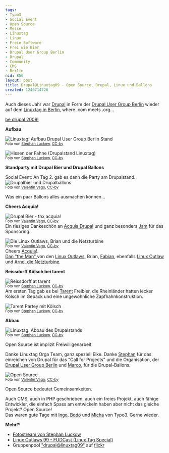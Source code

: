 ```yaml
---
tags:
- Typo3
- Social Event
- Open Source
- Messe
- Linuxtag
- Linux
- Freie Software
- Frei wie Bier
- Drupal User Group Berlin
- Drupal
- Community
- CMS
- Berlin
nid: 856
layout: post
title: Drupal@Linuxtag09 - Open Source, Drupal, Linux und Ballons
created: 1246714726
---
```

Auch dieses Jahr war <a href="http://drupal.org">Drupal</a> in Form der <a href="http://drupalberlin.de">Drupal User Group Berlin</a> wieder auf dem <a href="http://www.linuxtag.org/2009/">Linuxtag in Berlin</a>, where  .com meets .org...

<a href="http://be-drupal.de">be drupal 2009!</a>


**Aufbau**

<img src="/assets/imgs/linuxtag09/3654868321_d3e401127f.jpg" alt="Linuxtag: Aufbau Drupal User Group Berlin Stand" /><br />
<small>Foto von <a href="http://luckow.org">Stephan Luckow</a>, <a href="http://creativecommons.org/licenses/by/2.0/deed.de">CC-by</a> </small><br />

<!--break-->
<img src="/assets/imgs/linuxtag09/3655667820_16e8f79d16.jpg" alt="Hissen der Fahne (Drupalstand Linuxtag)" /><br />
<small>Foto von <a href="http://twitter.com/luckow">Stephan Luckow</a>, <a href="http://creativecommons.org/licenses/by/2.0/deed.de">CC-by</a> </small><br />

**Standparty mit Drupal Bier und Drupal Ballons**

Social Event: An Tag 2. gab es dann die Party am Drupalstand.
<img src="/assets/imgs/linuxtag09/3662712580_ff36353179.jpg" alt="Drupalbier und Drupalballons" /><br />
<small>Foto von <a href="http://irata.ch">Valentin Vago</a>, <a href="http://creativecommons.org/licenses/by/2.0/deed.de">CC-by</a>  </small><br />

Was ein paar Ballons alles ausmachen können...<br />

**Cheers Acquia!**

<img src="/assets/imgs/linuxtag09/3661909723_e285527f4c.jpg" alt="Drupal Bier - thx acquia!" /><br />
<small>Foto von <a href="http://irata.ch">Valentin Vago</a>, <a href="http://creativecommons.org/licenses/by/2.0/deed.de">CC-by</a>  </small><br />
Ein riesiges Dankeschön an <a href="http://acquia.com">Acquia Drupal</a> und ganz besonders  <a href="http://horncologne.com">Jam</a> für das Sponsoring.

<img src="/assets/imgs/linuxtag09/3661910033_d67961cf6e.jpg" alt="Die Linux Outlaws, Brian und die Netzturbine" /><br />
<small>Foto von <a href="http://irata.ch">Valentin Vago</a>, <a href="http://creativecommons.org/licenses/by/2.0/deed.de">CC-by</a>  </small><br />
Cheers <a href="http://acquia.com">Acquia</a>!.<br />
<a href="http://danlynch.org/">Dan "the Man" </a> von den <a href="http://linuxoutlaws.com/">Linux Outlaws</a>,  Brian, <a href="http://lamerk.org/">Fabian</a>, ebenfalls <a href="http://linuxoutlaws.com/">Linux Outlaw</a> und <a href="http://www.netzturbine.de/">Arnd, die Netzturbine</a>.


**Reissdorff Kölsch bei tarent**

<img src="/assets/imgs/linuxtag09/3672853807_0d820044b8.jpg" alt="Reissdorff at tarent" /><br />
<small>Foto von <a href="http://luckow.org">Stephan Luckow</a>, <a href="http://creativecommons.org/licenses/by/2.0/deed.de">CC-by</a> </small><br />
Am ersten Tag gab es bei <a href="http://tarent.com">Tarent</a> Freibier, die Rheinländer hatten lecker Kölsch im Gepäck und eine ungewöhnliche Zapfhahnkonstruktion.

<img src="/assets/imgs/linuxtag09/3677713871_f719a43d70.jpg" alt="Tarent Partey mit Kölsch" /><br />
<small>Foto von <a href="http://luckow.org">Stephan Luckow</a>, <a href="http://creativecommons.org/licenses/by/2.0/deed.de">CC-by</a> </small><br />

**Abbau**

<img src="/assets/imgs/linuxtag09/3678514240_3989e3df14.jpg" alt="Linuxtag: Abbau des Drupalstands" /><br />
<small>Foto von <a href="http://luckow.org">Stephan Luckow</a>, <a href="http://creativecommons.org/licenses/by/2.0/deed.de">CC-by</a> </small>


Open Source ist implizit Freiwilligenarbeit

Danke Linuxtag Orga Team, ganz speziell Elke. 
Danke <a href="http://luckow.org">Stephan</a> für das einreichen von Drupal für das "Call for Projects" und die Organisation, der <a href="http://drupalberlin.de">Drupal User Group Berlin</a> und <a href="http://www.marco-rademacher.de/">Marco</a>, für die Drupal-Ballons.

<img src="/assets/imgs/linuxtag09/3661911233_d82a07f38d.jpg" alt="Open Source" />
<br />
<small>Foto von <a href="http://irata.ch">Valentin Vago</a>, <a href="http://creativecommons.org/licenses/by/2.0/deed.de">CC-by</a>  </small><br />

Open Source bedeutet Gemeinsamkeiten.

Auch CMS, auch in PHP geschrieben, auch ein freies Projekt, auch fähige Entwickler, die einfach Spass am entwickeln haben aber nicht das gleiche Projekt? Open Source!<br />
Das waren gute Tage mit <a href="https://twitter.com/ingorenner">Ingo</a>, <a href="https://twitter.com/BodoEichstaedt">Bodo</a> und <a href="http://www.infochy.de/">Micha</a> von Typo3. Gerne wieder.



**Mehr?!**

<ul>
<li><a href="http://www.flickr.com/photos/stephan_luckow/sets/72157620601709753/">Fotostream von Stephan Luckow</a></li>
<li><a href="http://linuxoutlaws.com/podcast/99">Linux Outlaws 99 - FUDCast (Linux Tag Special)</a></li>
<li>Gruppenpool <a href="http://www.flickr.com/groups/drupal-at-linuxtag09/pool/" title="drupal@linuxtag09">"drupal@linuxtag09"</a> auf <a href="http://www.flickr.com/">flickr</a></li>
</ul>
